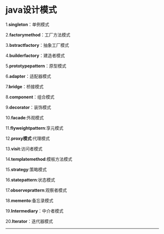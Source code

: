 # java设计模式

1.**singleton**：单例模式

2.**factorymethod**：工厂方法模式

3.**bstractfactory**：抽象工厂模式

4.**builderfactory**：建造者模式

5.**prototypepattern**：原型模式

6.**adapter**：适配器模式

7.**bridge**：桥接模式

8.**component**：组合模式

9.**decorator**：装饰模式

10.**facade**:外观模式

11.**flyweightpattern**:享元模式

12.**proxy模式**:代理模式

13.**visit**:访问者模式

14.**templatemethod**:模板方法模式

15.**strategy**:策略模式

16.**statepattern**:状态模式

17.**observeprattern**:观察者模式

18.**memento**:备忘录模式

19.**Intermediary**：中介者模式

20.**Iterator**：迭代器模式


****




